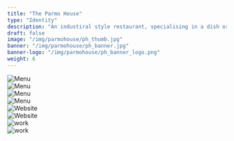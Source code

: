 ```yaml
---
title: "The Parmo House"
type: "Identity"
description: "An industiral style restaurant, specialising in a dish originating in Middlesbrough, England."
draft: false
image: "/img/parmohouse/ph_thumb.jpg"
banner: "/img/parmohouse/ph_banner.jpg"
banner-logo: "/img/parmohouse/ph_banner_logo.png"
weight: 6
---
```


<div class="row">
    <div class="col-sm-12">
        <img src="/img/parmohouse/ph_sk1.jpg" alt="Menu" class="project-img">
    </div>
</div>
<div class="row">
    <div class="col-sm-6">
        <img src="/img/parmohouse/ph_sk2.jpg" alt="Menu" class="project-img">
    </div>
    <div class="col-sm-6">
        <img src="/img/parmohouse/ph_sk3.jpg" alt="Menu" class="project-img">
    </div>
</div>
<div class="row">
    <div class="col-sm-12">
        <img src="/img/parmohouse/ph_menu.jpg" alt="Menu" class="project-img">
    </div>
</div>

<div class="row">
    <div class="col-sm-12">
        <img src="/img/parmohouse/ph_web.jpg" alt="Website" class="project-img">
    </div>
</div>

<div class="row">
    <div class="col-sm-12">
        <img src="/img/parmohouse/ph_card.jpg" alt="Website" class="project-img">
    </div>
</div>

<div class="row">
    <div class="col-sm-12">
        <img src="/img/parmohouse/ph_box.jpg" alt="work" class="project-img">
    </div>
</div>

<div class="row">
    <div class="col-sm-12">
        <img src="/img/parmohouse/ph_cup.jpg" alt="work" class="project-img">
    </div>
</div>
